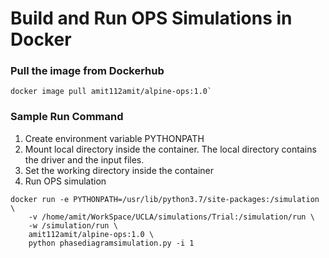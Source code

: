 # Build and Run OPS Simulations in Docker

### Pull the image from Dockerhub
```docker
docker image pull amit112amit/alpine-ops:1.0`
```

### Sample Run Command
1. Create environment variable PYTHONPATH
2. Mount local directory inside the container. The local directory contains the driver and the input files.
3. Set the working directory inside the container
4. Run OPS simulation

```docker
docker run -e PYTHONPATH=/usr/lib/python3.7/site-packages:/simulation \
	-v /home/amit/WorkSpace/UCLA/simulations/Trial:/simulation/run \
	-w /simulation/run \
	amit112amit/alpine-ops:1.0 \
	python phasediagramsimulation.py -i 1
```
